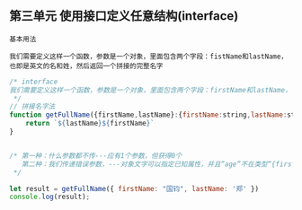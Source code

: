 ## 第三单元  使用接口定义任意结构(interface)

`基本用法`

`我们需要定义这样一个函数，参数是一个对象，里面包含两个字段：fistName和lastName，也即是英文的名和姓，然后返回一个拼接的完整名字`

``` js
/* interface 
我们需要定义这样一个函数，参数是一个对象，里面包含两个字段：firstName和lastName，也就是英文的名和姓，然后返回一个拼接后的完整名字
 */
// 拼接名字法 
function getFullName({firstName,lastName}:{firstName:string,lastName:string}){
    return `${lastName}${firstName}`
}


/* 第一种：什么参数都不传---应有1个参数，但获得0个
   第二种：我们传递错误参数，---对象文字可以指定已知属性，并且“age”不在类型“{firstName：string;lastName:string}”
 */

let result = getFullName({ firstName: "国钧", lastName: '郑' })
console.log(result);
```


